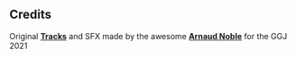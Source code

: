 ## Credits
Original [**Tracks**][Tracks] and SFX made by the awesome [**Arnaud Noble**][NinjamNox] for the GGJ 2021


[Tracks]: https://ninjam.bandcamp.com/album/-\
[NinjamNox]: https://www.linkedin.com/in/noblearnaud